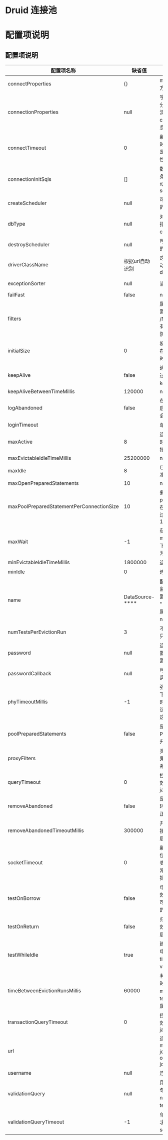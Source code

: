 # Druid 连接池

# 配置项说明

## 配置项说明

| 配置项名称                                     | 缺省值             | 说明                                                                                                                                                                     | java set方法定义                                                                                                                  |
|-------------------------------------------|-----------------|------------------------------------------------------------------------------------------------------------------------------------------------------------------------|-------------------------------------------------------------------------------------------------------------------------------|
| connectProperties                         | {}              | map方式放入自定义的key和value，在Filter等地方可以获取该信息进行相应逻辑控制                                                                                                                         | public void com.alibaba.druid.pool.DruidDataSource.setConnectProperties(java.util.Properties)                                 |
| connectionProperties                      | null            | 字符串方式放入自定义的key和value，键值对用分号隔开，比如“a=b;c=d”，传入空白字符串表示清空属性，实际拆分字符串后赋值给connectProperties，在Filter等地方可以获取该信息进行相应逻辑控制                                                         | public void com.alibaba.druid.pool.DruidAbstractDataSource.setConnectionProperties(java.lang.String)                          |
| connectTimeout                            | 0               | 新增的控制创建连接时的socket连接最大等待超时，单位是毫秒，默认0表示永远等待，工作原理是在创建连接时将该值设置到对应数据库驱动的属性信息中由其JDBC驱动进行控制                                                                                   | public void com.alibaba.druid.pool.DruidAbstractDataSource.setConnectTimeout(int)                                             |
| connectionInitSqls                        | []              | 数组方式定义物理连接初始化的时候执行的1到多条sql语句，比如连接MySQL数据库使用低版本驱动的情况下，想使用utf8mb4,则可以配置sql为： set NAMES 'utf8mb4'                                                                         | public void com.alibaba.druid.pool.DruidAbstractDataSource.setConnectionInitSqls(java.util.Collection)                        |
| createScheduler                           | null            | 可以使用定时线程池方式异步创建连接，比起默认的单线程创建连接方式，经实际验证这种更可靠                                                                                                                            | public void com.alibaba.druid.pool.DruidAbstractDataSource.setCreateScheduler(java.util.concurrent.ScheduledExecutorService)  |
| dbType                                    | null            | 对于不是Druid自动适配支持的db类型，可以强制指定db类型，字符串值来自com.alibaba.druid.DbType的枚举名                                                                                                     | public void com.alibaba.druid.pool.DruidAbstractDataSource.setDbType(java.lang.String)                                        |
| destroyScheduler                          | null            | 可以使用定时线程池方式异步创建连接，比起默认的单线程创建连接方式，经实际验证这种更可靠                                                                                                                            | public void com.alibaba.druid.pool.DruidAbstractDataSource.setDestroyScheduler(java.util.concurrent.ScheduledExecutorService) |
| driverClassName                           | 根据url自动识别       | 这一项可配可不配，如果不配置druid会根据url自动识别dbType，然后选择相应的driverClassName                                                                                                             | com.alibaba.druid.pool.DruidAbstractDataSource.setDriverClassName(String)                                                     |
| exceptionSorter                           | null            | 当数据库抛出一些不可恢复的异常时，抛弃连接                                                                                                                                                  | public void com.alibaba.druid.pool.DruidAbstractDataSource.setExceptionSorter(com.alibaba.druid.pool.ExceptionSorter)         |
| failFast                                  | false           | null                                                                                                                                                                   | public void com.alibaba.druid.pool.DruidAbstractDataSource.setFailFast(boolean)                                               |
| filters                                   |                 | 属性类型是逗号隔开的字符串，通过别名的方式配置扩展插件，插件别名列表请参考druid jar包中的 /META-INF/druid-filter.properties,常用的插件有： 监控统计用的filter:stat 日志用的filter:log4j 防御sql注入的filter:wall 防御sql注入的filter:wall | com.alibaba.druid.pool.DruidAbstractDataSource.setFilters(String)                                                             |
| initialSize                               | 0               | 初始化数据源时建立物理连接的个数。初始化发生在显示调用init方法，或者第一次getConnection时                                                                                                                  | public void com.alibaba.druid.pool.DruidAbstractDataSource.setInitialSize(int)                                                |
| keepAlive                                 | false           | 连接池中的minIdle数量以内的连接，空闲时间超过minEvictableIdleTimeMillis，则会执行keepAlive操作。实际项目中建议配置成true                                                                                    | public void com.alibaba.druid.pool.DruidDataSource.setKeepAlive(boolean)                                                      |
| keepAliveBetweenTimeMillis                | 120000          | null                                                                                                                                                                   | public void com.alibaba.druid.pool.DruidAbstractDataSource.setKeepAliveBetweenTimeMillis(long)                                |
| logAbandoned                              | false           | 在开启removeAbandoned为true的情况，可以开启该设置，druid在销毁未及时关闭的连接时，则会输出日志信息，便于定位连接泄露问题                                                                                               | public void com.alibaba.druid.pool.DruidAbstractDataSource.setLogAbandoned(boolean)                                           |
| loginTimeout                              |                 | 单位是秒，底层调用DriverManager全局静态方法                                                                                                                                           | java.sql.DriverManager.setLoginTimeout(int)                                                                                   |
| maxActive                                 | 8               | 连接池最大活跃连接数量，当连接数量达到该值时，再获取新连接时，将处于等待状态，直到有连接被释放，才能借用成功                                                                                                                 | public void com.alibaba.druid.pool.DruidDataSource.setMaxActive(int)                                                          |
| maxEvictableIdleTimeMillis                | 25200000        | null                                                                                                                                                                   | public void com.alibaba.druid.pool.DruidAbstractDataSource.setMaxEvictableIdleTimeMillis(long)                                |
| maxIdle                                   | 8               | 已经彻底废弃，配置了也没效果，以maxActive为准                                                                                                                                            | public void com.alibaba.druid.pool.DruidAbstractDataSource.setMaxIdle(int)                                                    |
| maxOpenPreparedStatements                 | 10              | null                                                                                                                                                                   | public void com.alibaba.druid.pool.DruidAbstractDataSource.setMaxOpenPreparedStatements(int)                                  |
| maxPoolPreparedStatementPerConnectionSize | 10              | 要启用PSCache，必须配置大于0，当大于0时，poolPreparedStatements自动触发修改为true。在Druid中，不会存在Oracle下PSCache占用内存过多的问题，可以把这个数值配置大一些，比如说100                                                     | public void com.alibaba.druid.pool.DruidAbstractDataSource.setMaxPoolPreparedStatementPerConnectionSize(int)                  |
| maxWait                                   | -1              | 获取连接时最大等待时间，单位毫秒。配置了maxWait之后，缺省启用公平锁，并发效率会有所下降，如果需要可以通过配置useUnfairLock属性为true使用非公平锁。                                                                                  | public void com.alibaba.druid.pool.DruidAbstractDataSource.setMaxWait(long)                                                   |
| minEvictableIdleTimeMillis                | 1800000         | 连接保持空闲而不被驱逐的最小时间                                                                                                                                                       | public void com.alibaba.druid.pool.DruidAbstractDataSource.setMinEvictableIdleTimeMillis(long)                                |
| minIdle                                   | 0               | 连接池最小空闲数量                                                                                                                                                              | public void com.alibaba.druid.pool.DruidAbstractDataSource.setMinIdle(int)                                                    |
| name                                      | DataSource-**** | 配置这个属性的意义在于，如果存在多个数据源，监控的时候可以通过名字来区分开来。如果没有配置，将会生成一个名字，格式是："DataSource-" + System.identityHashCode(this). 另外配置此属性至少在1.0.5版本中是不起作用的，强行设置name会出错。。                       | public void com.alibaba.druid.pool.DruidAbstractDataSource.setName(java.lang.String)                                          |
| numTestsPerEvictionRun                    | 3               | 不再使用，已经彻底废弃，一个DruidDataSource只支持一个EvictionRun                                                                                                                          | public void com.alibaba.druid.pool.DruidAbstractDataSource.setNumTestsPerEvictionRun(int)                                     |
| password                                  | null            | 连接数据库的密码。如果你不希望密码直接写在配置文件中，可以使用passwordCallback进行配置，或者使用ConfigFilter。                                                                                                  | public void com.alibaba.druid.pool.DruidAbstractDataSource.setPassword(java.lang.String)                                      |
| passwordCallback                          | null            | 可以自定义实现定制的PasswordCallback，然后实现定制的密码解密效果                                                                                                                               | public void com.alibaba.druid.pool.DruidAbstractDataSource.setPasswordCallback(javax.security.auth.callback.PasswordCallback) |
| phyTimeoutMillis                          | -1              | 强制回收物理连接的最大超时时长，大于0的情况下才生效，当物理创建之后存活的时长超过该值时，该连接会强制销毁，便于重新创建新连接，建议可以配置成7小时的毫秒值，比如25200000，这样可以规避MySQL的8小时连接断开问题                                                        | public void com.alibaba.druid.pool.DruidAbstractDataSource.setPhyTimeoutMillis(long)                                          |
| poolPreparedStatements                    | false           | 是否缓存preparedStatement，也就是PSCache。PSCache对支持游标的数据库性能提升巨大，比如说oracle。在mysql下建议关闭。                                                                                         | public void com.alibaba.druid.pool.DruidDataSource.setPoolPreparedStatements(boolean)                                         |
| proxyFilters                              |                 | 类型是List<com.alibaba.druid.filter.Filter>，如果同时配置了filters和proxyFilters，是组合关系，并非替换关系                                                                                      | com.alibaba.druid.pool.DruidAbstractDataSource.setProxyFilters(List)                                                          |
| queryTimeout                              | 0               | 控制查询结果的最大超时，单位是秒，大于0才生效，最终底层调用是java.sql.Statement.setQueryTimeout(int)                                                                                                 | public void com.alibaba.druid.pool.DruidAbstractDataSource.setQueryTimeout(int)                                               |
| removeAbandoned                           | false           | 是否回收泄露的连接,默认不开启，建议只在测试环境设置未开启，利用测试环境发现业务代码中未正常关闭连接的情况                                                                                                                  | public void com.alibaba.druid.pool.DruidAbstractDataSource.setRemoveAbandoned(boolean)                                        |
| removeAbandonedTimeoutMillis              | 300000          | 开启回收泄露连接的最大超时，默认300秒表示连接被借出超过5分钟后，且removeAbandoned开启的情况下，强制关闭该泄露连接                                                                                                     | public void com.alibaba.druid.pool.DruidAbstractDataSource.setRemoveAbandonedTimeoutMillis(long)                              |
| socketTimeout                             | 0               | 新增的控制创建连接时的socket最大读超时，单位是毫秒，默认0表示永远等待，配置成10000则表示db操作如果在10秒内未返回应答，将抛出异常，工作原理是在创建连接时将该值设置到对应数据库驱动的属性信息中由其JDBC驱动进行控制                                                    | public void com.alibaba.druid.pool.DruidAbstractDataSource.setSocketTimeout(int)                                              |
| testOnBorrow                              | false           | 申请连接时执行validationQuery检测连接是否有效，做了这个配置会降低性能，其实一般情况下都可以开启，只有性能要求极其高且连接使用很频繁的情况下才有必要禁用。                                                                                   | public void com.alibaba.druid.pool.DruidAbstractDataSource.setTestOnBorrow(boolean)                                           |
| testOnReturn                              | false           | 归还连接时执行validationQuery检测连接是否有效，做了这个配置会降低性能，这个一般不需要开启。                                                                                                                  | public void com.alibaba.druid.pool.DruidAbstractDataSource.setTestOnReturn(boolean)                                           |
| testWhileIdle                             | true            | 建议配置为true，不影响性能，并且保证安全性。申请连接的时候检测，如果空闲时间大于timeBetweenEvictionRunsMillis，执行validationQuery检测连接是否有效。                                                                     | public void com.alibaba.druid.pool.DruidAbstractDataSource.setTestWhileIdle(boolean)                                          |
| timeBetweenEvictionRunsMillis             | 60000           | 有两个含义： 1) Destroy线程会检测连接的间隔时间，如果连接空闲时间大于等于minEvictableIdleTimeMillis则关闭物理连接。 2) testWhileIdle的判断依据，详细看testWhileIdle属性的说明                                               | public void com.alibaba.druid.pool.DruidAbstractDataSource.setTimeBetweenEvictionRunsMillis(long)                             |
| transactionQueryTimeout                   | 0               | 控制查询结果的最大超时，单位是秒，大于0才生效，最终是在开启事务的情况下底层调用java.sql.Statement.setQueryTimeout(int)                                                                                        | public void com.alibaba.druid.pool.DruidAbstractDataSource.setTransactionQueryTimeout(int)                                    |
| url                                       |                 | 连接数据库的url，不同数据库不一样。例如： mysql : jdbc:mysql://10.20.153.104:3306/druid2 oracle : jdbc:oracle:thin:@10.20.149.85:1521:ocnauto                                             | com.alibaba.druid.pool.DruidAbstractDataSource.setUrl(String)                                                                 |
| username                                  | null            | 连接数据库的用户名                                                                                                                                                              | public void com.alibaba.druid.pool.DruidAbstractDataSource.setUsername(java.lang.String)                                      |
| validationQuery                           | null            | 用来检测连接是否有效的sql，要求是一个查询语句，常用select 'x'。如果validationQuery为null，testOnBorrow、testOnReturn、testWhileIdle都不会起作用。                                                            | public void com.alibaba.druid.pool.DruidAbstractDataSource.setValidationQuery(java.lang.String)                               |
| validationQueryTimeout                    | -1              | 单位：秒，检测连接是否有效的超时时间，大于0才生效。底层调用jdbc Statement对象的void setQueryTimeout(int seconds)方法                                                                                     | public void com.alibaba.druid.pool.DruidAbstractDataSource.setValidationQueryTimeout(int)                                     |
